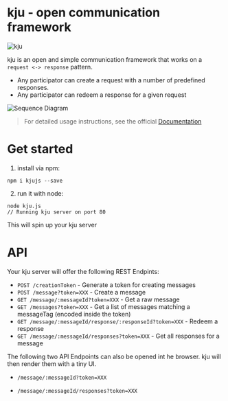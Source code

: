 # kju - open communication framework

![kju](https://kju-org.github.io/kju-header.png "kju")

kju is an open and simple communication framework that works on a `request <-> response` pattern. 

* Any participator can create a request with a number of predefined responses.
* Any participator can redeem a response for a given request

![Sequence Diagram](https://kju-org.github.io/sequence.png)

> For detailed usage instructions, see the official [Documentation](https://kju-org.github.io)

# Get started

1. install via npm:

```shell
npm i kjujs --save
```

2. run it with node:

```shell
node kju.js
// Running kju server on port 80
```

This will spin up your kju server

# API

Your kju server will offer the following REST Endpints:


* `POST /creationToken` - Generate a token for creating messages
* `POST /message?token=XXX` - Create a message
* `GET /message/:messageId?token=XXX` - Get a raw message
* `GET /messages?token=XXX` - Get a list of messages matching a messageTag (encoded inside the token)
* `GET /message/:messageId/response/:responseId?token=XXX` - Redeem a response
* `GET /message/:messageId/responses?token=XXX` - Get all responses for a message


The following two API Endpoints can also be opened int he browser. kju will then render them with a tiny UI.

* `/message/:messageId?token=XXX` 

* `/message/:messageId/responses?token=XXX` 
